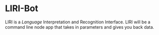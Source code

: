 # LIRI-Bot

LIRI is a _Language_ Interpretation and Recognition Interface. LIRI will be a command line node app that takes in parameters and gives you back data.
